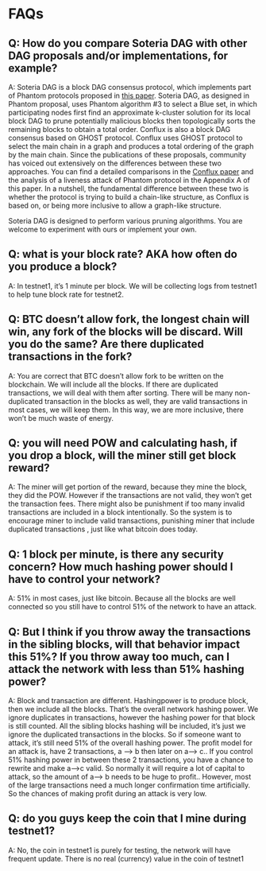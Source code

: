 # FAQs
## Q: How do you compare Soteria DAG with other DAG proposals and/or implementations, for example? 
A: Soteria DAG is a block DAG consensus protocol, which implements part of Phantom protocols proposed in [this paper](https://eprint.iacr.org/2018/104.pdf). Soteria DAG, as designed in Phantom proposal, uses Phantom algorithm #3 to select a Blue set, in which participating nodes first find an approximate k-cluster solution for its local block DAG to prune potentially malicious blocks then topologically sorts the remaining blocks to obtain a total order. Conflux is also a block DAG consensus based on GHOST protocol. Conflux uses GHOST protocol to select the main chain in a graph and produces a total ordering of the graph by the main chain. Since the publications of these proposals, community has voiced out extensively on the differences between these two approaches. You can find a detailed comparisons in the [Conflux paper](https://arxiv.org/abs/1805.03870) and the analysis of a liveness attack of Phantom protocol in the Appendix A of this paper. In a nutshell, the fundamental difference between these two is whether the protocol is trying to build a chain-like structure, as Conflux is based on, or being more inclusive to allow a graph-like structure. </p>
Soteria DAG is designed to perform various pruning algorithms. You are welcome to experiment with ours or implement your own. 
## Q: what is your block rate? AKA how often do you produce a block?
A: In testnet1, it’s 1 minute per block. We will be collecting logs from testnet1 to help tune block rate for testnet2.
## Q: BTC doesn’t allow fork, the longest chain will win, any fork of the blocks will be discard. Will you do the same? Are there duplicated transactions in the fork?
A: You are correct that BTC doesn’t allow fork to be written on the blockchain. We will include all the blocks. If there are duplicated transactions, we will deal with them after sorting. There will be many non-duplicated transaction in the blocks as well, they are valid transactions in most cases, we will keep them. In this way, we are more inclusive, there won’t be much waste of energy.
## Q: you will need POW and calculating hash, if you drop a block, will the miner still get block reward?
A: The miner will get portion of the reward, because they mine the block, they did the POW. However if the transactions are not valid, they won’t get the transaction fees. There might also be punishment if too many invalid transactions are included in a block intentionally. So the system is to encourage miner to include valid transactions, punishing miner that include duplicated transactions , just like what bitcoin does today.
## Q: 1 block per minute, is there any security concern? How much hashing power should I have to control your network?
A: 51% in most cases, just like bitcoin. Because all the blocks are well connected so you still have to control 51% of the network to have an attack.
## Q: But I think if you throw away the transactions in the sibling blocks, will that behavior impact this 51%? If you throw away too much, can I attack the network with less than 51% hashing power?
A: Block and transaction are different. Hashingpower is to produce block, then we include all the blocks. That’s the overall network hashing power. We ignore duplicates in transactions, however the hashing power for that block is still counted. All the sibling blocks hashing will be included, it’s just we ignore the duplicated transactions in the blocks. So if someone want to attack, it’s still need 51% of the overall hashing power. The profit model for an attack is, have 2 transactions, a —> b then later on a—> c.. If you control 51% hashing power in between these 2 transactions, you have a  chance to rewrite and make a—>c valid. So normally it will require a lot of capital to attack, so the amount of a—> b needs to be huge to profit.. However, most of the large transactions need a much longer confirmation time artificially. So the chances of making profit during an attack is very low.
## Q: do you guys keep the coin that I mine during testnet1? 
A: No, the coin in testnet1 is purely for testing, the network will have frequent update. There is no real (currency) value in the coin of testnet1
